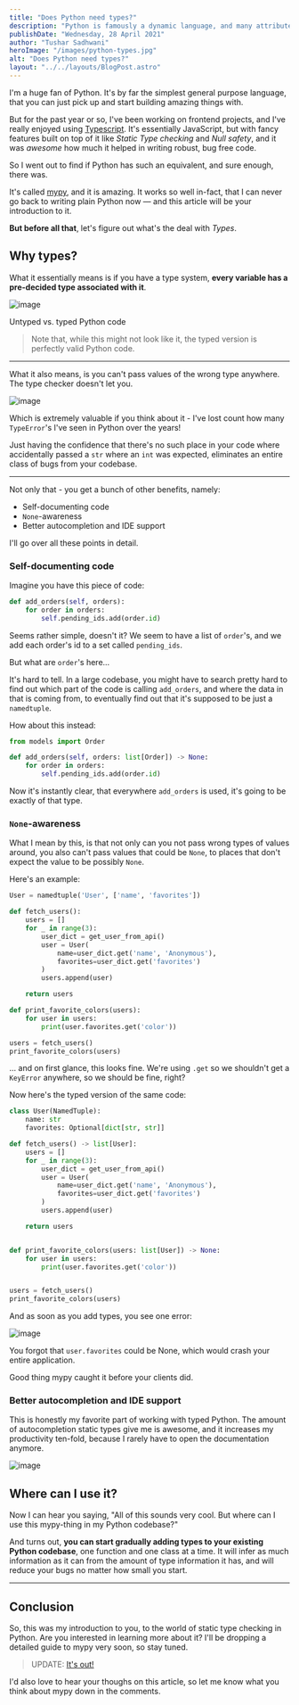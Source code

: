 ```yaml
---
title: "Does Python need types?"
description: "Python is famously a dynamic language, and many attribute its success to its dynamically typed nature. But is that really all there is to it?"
publishDate: "Wednesday, 28 April 2021"
author: "Tushar Sadhwani"
heroImage: "/images/python-types.jpg"
alt: "Does Python need types?"
layout: "../../layouts/BlogPost.astro"
---
```


I'm a huge fan of Python. It's by far the simplest general purpose language, that you can just pick up and start building amazing things with.

But for the past year or so, I've been working on frontend projects, and I've really enjoyed using [Typescript](https://www.typescriptlang.org). It's essentially JavaScript, but with fancy features built on top of it like _Static Type checking_ and _Null safety_, and it was _awesome_ how much it helped in writing robust, bug free code.

So I went out to find if Python has such an equivalent, and sure enough, there was.

It's called [mypy](https://mypy-lang.org), and it is amazing. It works so well in-fact, that I can never go back to writing plain Python now — and this article will be your introduction to it.

**But before all that**, let's figure out what's the deal with _Types_.

## Why types?

What it essentially means is if you have a type system, **every variable has a pre-decided type associated with it**.

![image](https://dev-to-uploads.s3.amazonaws.com/uploads/articles/fdmzm8gner72499j5i3h.png)

<figcaption>Untyped vs. typed Python code</figcaption>

> Note that, while this might not look like it, the typed version is perfectly valid Python code.

---

What it also means, is you can't pass values of the wrong type anywhere. The type checker doesn't let you.

![image](https://dev-to-uploads.s3.amazonaws.com/uploads/articles/cgam11h9xoxqyhizstw2.png)

Which is extremely valuable if you think about it - I've lost count how many `TypeError`'s I've seen in Python over the years!

Just having the confidence that there's no such place in your code where accidentally passed a `str` where an `int` was expected, eliminates an entire class of bugs from your codebase.

---

Not only that - you get a bunch of other benefits, namely:

- Self-documenting code
- `None`-awareness
- Better autocompletion and IDE support

I'll go over all these points in detail.

### Self-documenting code

Imagine you have this piece of code:

```python
def add_orders(self, orders):
    for order in orders:
        self.pending_ids.add(order.id)
```

Seems rather simple, doesn't it? We seem to have a list of `order`'s, and we add each order's id to a set called `pending_ids`.

But what are `order`'s here...

It's hard to tell. In a large codebase, you might have to search pretty hard to find out which part of the code is calling `add_orders`, and where the data in that is coming from, to eventually find out that it's supposed to be just a `namedtuple`.

How about this instead:

```python
from models import Order

def add_orders(self, orders: list[Order]) -> None:
    for order in orders:
        self.pending_ids.add(order.id)
```

Now it's instantly clear, that everywhere `add_orders` is used, it's going to be exactly of that type.

### `None`-awareness

What I mean by this, is that not only can you not pass wrong types of values around, you also can't pass values that could be `None`, to places that don't expect the value to be possibly `None`.

Here's an example:

```python
User = namedtuple('User', ['name', 'favorites'])

def fetch_users():
    users = []
    for _ in range(3):
        user_dict = get_user_from_api()
        user = User(
            name=user_dict.get('name', 'Anonymous'),
            favorites=user_dict.get('favorites')
        )
        users.append(user)

    return users

def print_favorite_colors(users):
    for user in users:
        print(user.favorites.get('color'))

users = fetch_users()
print_favorite_colors(users)
```

... and on first glance, this looks fine. We're using `.get` so we shouldn't get a `KeyError` anywhere, so we should be fine, right?

Now here's the typed version of the same code:

```python
class User(NamedTuple):
    name: str
    favorites: Optional[dict[str, str]]

def fetch_users() -> list[User]:
    users = []
    for _ in range(3):
        user_dict = get_user_from_api()
        user = User(
            name=user_dict.get('name', 'Anonymous'),
            favorites=user_dict.get('favorites')
        )
        users.append(user)

    return users


def print_favorite_colors(users: list[User]) -> None:
    for user in users:
        print(user.favorites.get('color'))


users = fetch_users()
print_favorite_colors(users)
```

And as soon as you add types, you see one error:

![image](https://dev-to-uploads.s3.amazonaws.com/uploads/articles/fcmm87dc0gdnwr7k45j1.png)

You forgot that `user.favorites` could be None, which would crash your entire application.

Good thing mypy caught it before your clients did.

### Better autocompletion and IDE support

This is honestly my favorite part of working with typed Python. The amount of autocompletion static types give me is awesome, and it increases my productivity ten-fold, because I rarely have to open the documentation anymore.

![image](https://dev-to-uploads.s3.amazonaws.com/uploads/articles/af50k2xhu0n7oz5w3f83.png)

## Where can I use it?

Now I can hear you saying, "All of this sounds very cool. But where can I use this mypy-thing in my Python codebase?"

And turns out, **you can start gradually adding types to your existing Python codebase**, one function and one class at a time. It will infer as much information as it can from the amount of type information it has, and will reduce your bugs no matter how small you start.

---

## Conclusion

So, this was my introduction to you, to the world of static type checking in Python. Are you interested in learning more about it? I'll be dropping a detailed guide to mypy very soon, so stay tuned.

> UPDATE: [It's out!](mypy-guide)

I'd also love to hear your thoughs on this article, so let me know what you think about mypy down in the comments.
